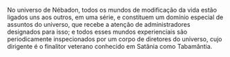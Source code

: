 ﻿No universo de Nébadon, todos os mundos de modificação da vida estão ligados uns aos outros, em uma série, e constituem um domínio especial de assuntos do universo, que recebe a atenção de administradores designados para isso; e todos esses mundos experienciais são periodicamente inspecionados por um corpo de diretores do universo, cujo dirigente é o finalitor veterano conhecido em Satânia como Tabamântia.